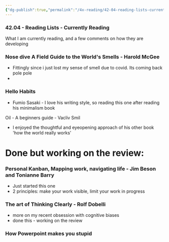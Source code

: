 ```yaml
---
{"dg-publish":true,"permalink":"/4x-reading/42-04-reading-lists-currently-reading/","dgHomeLink":true,"dgPassFrontmatter":false,"dgShowBacklinks":true,"dgShowLocalGraph":false,"dgShowInlineTitle":true}
---
```



### 42.04 - Reading Lists - Currently Reading

What I am currently reading, and a few comments on how they are developing


### Nose dive  A Field Guide to the World's Smells - Harold McGee
- Fittingly since i just lost my sense of smell due to covid. Its coming back pole pole
- 
### Hello Habits
 - Fumio Sasaki - I love his writing style, so reading this one after reading his minimalism book

Oil - A beginners guide - Vacliv Smil
- I enjoyed the thoughtful and eyeopening approach of his other book 'how the world really works'

# Done but working on the review:

### Personal Kanban, Mapping work, navigating life - Jim Beson and Tonianne Barry
- Just started this one
- 2 principles: make your work visible, limit your work in progress

### The art of Thinking Clearly - Rolf Dobelli
- more on my recent obsession with cognitive biases
- done this - working on the review

### How Powerpoint makes you stupid